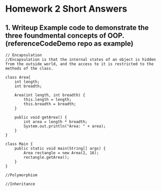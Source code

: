 # Homework 2 Short Answers
## 1. Writeup Example code to demonstrate the three foundmental concepts of OOP.(referenceCodeDemo repo as example)

```
// Encapsulation
//Encapsulation is that the internal states of an object is hidden from the outside world, and the access to it is restricted to the methods of the class.

class Area{
	int length;
	int breadth;

	Area(int length, int breadth) {
		this.length = length;
		this.breadth = breadth;
	}

	public void getArea() {
		int area = length * breadth;
		System.out.println("Area: " + area);
	}
}

class Main {
	public static void main(String[] args) {
		Area rectangle = new Area(2, 16);
		rectangle.getArea();
	}
}
```

```
//Polymorphism
```

```
//Inheritance
```
